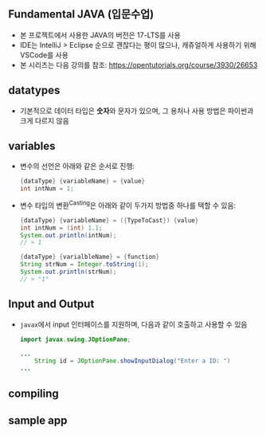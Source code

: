 ## Fundamental JAVA (입문수업)

- 본 프로젝트에서 사용한 JAVA의 버전은 17-LTS를 사용
- IDE는 IntelliJ > Eclipse 순으로 괜찮다는 평이 많으나, 캐쥬얼하게 사용하기 위해 VSCode를 사용
- 본 시리즈는 다음 강의를 참조: https://opentutorials.org/course/3930/26653

## datatypes

- 기본적으로 데이터 타입은 **숫자**와 문자가 있으며, 그 용처나 사용 방법은 파이썬과 크게 다르지 않음

## variables

- 변수의 선언은 아래와 같은 순서로 진행:

  ```java
  {dataType} {variableName} = {value}
  int intNum = 1;
  ```

- 변수 타입의 변환<sup>Casting</sup>은  아래와 같이 두가지 방법중 하나를 택할 수 있음:

  ```java
  {dataType} {variableName} = ({TypeToCast}) {value}
  int intNum = (int) 1.1;
  System.out.println(intNum);
  // > 1
  ```

  ```java
  {dataType} {varialbleName} = {function}
  String strNum = Integer.toString(1);
  System.out.println(strNum);
  // > "1"
  ```

## Input and Output

- `javax`에서 input 인터페이스를 지원하며, 다음과 같이 호출하고 사용할 수 있음

  ```java
  import javax.swing.JOptionPane;
  
  ...
      String id = JOptionPane.showInputDialog("Enter a ID: ")
  ...
  ```

  

## compiling



## sample app

